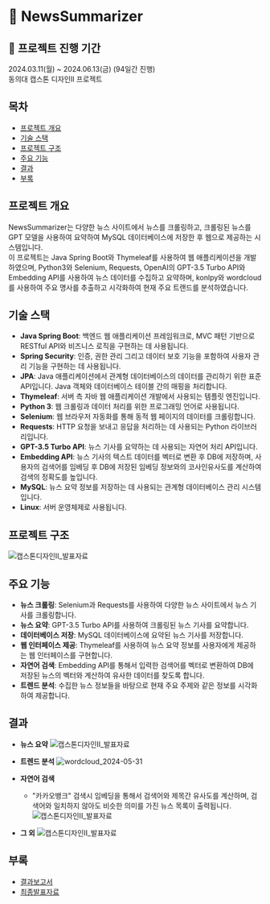 # 📰 NewsSummarizer
## 💜 프로젝트 진행 기간
2024.03.11(월) ~ 2024.06.13(금) (94일간 진행)  
동의대 캡스톤 디자인II 프로젝트

## 목차
- [프로젝트 개요](#프로젝트-개요)
- [기술 스택](#기술-스택)
- [프로젝트 구조](#프로젝트-구조)
- [주요 기능](#주요-기능)
- [결과](#결과)
- [부록](#부록)

## 프로젝트 개요
NewsSummarizer는 다양한 뉴스 사이트에서 뉴스를 크롤링하고, 크롤링된 뉴스를 GPT 모델을 사용하여 요약하여 MySQL 데이터베이스에 저장한 후 웹으로 제공하는 시스템입니다.   
이 프로젝트는 Java Spring Boot와 Thymeleaf를 사용하여 웹 애플리케이션을 개발하였으며, Python3와 Selenium, Requests, OpenAI의 GPT-3.5 Turbo API와 Embedding API를 사용하여 뉴스 데이터를 수집하고 요약하며,
konlpy와 wordcloud를 사용하여 주요 명사를 추출하고 시각화하여 현재 주요 트랜드를 분석하였습니다.

## 기술 스택
- **Java Spring Boot**: 백엔드 웹 애플리케이션 프레임워크로, MVC 패턴 기반으로 RESTful API와 비즈니스 로직을 구현하는 데 사용됩니다.
- **Spring Security**: 인증, 권한 관리 그리고 데이터 보호 기능을 포함하여 사용자 관리 기능을 구현하는 데 사용됩니다.
- **JPA**: Java 애플리케이션에서 관계형 데이터베이스의 데이터를 관리하기 위한 표준 API입니다. Java 객체와 데이터베이스 테이블 간의 매핑을 처리합니다.
- **Thymeleaf**: 서버 측 자바 웹 애플리케이션 개발에서 사용되는 템플릿 엔진입니다.
- **Python 3**: 웹 크롤링과 데이터 처리를 위한 프로그래밍 언어로 사용됩니다.
- **Selenium**: 웹 브라우저 자동화를 통해 동적 웹 페이지의 데이터를 크롤링합니다.
- **Requests**: HTTP 요청을 보내고 응답을 처리하는 데 사용되는 Python 라이브러리입니다.
- **GPT-3.5 Turbo API**: 뉴스 기사를 요약하는 데 사용되는 자연어 처리 API입니다.
- **Embedding API**: 뉴스 기사의 텍스트 데이터를 벡터로 변환 후 DB에 저장하며, 사용자의 검색어를 임베딩 후 DB에 저장된 임베딩 정보와의 코사인유사도를 계산하여 검색의 정확도를 높입니다.
- **MySQL**: 뉴스 요약 정보를 저장하는 데 사용되는 관계형 데이터베이스 관리 시스템입니다.
- **Linux**: 서버 운영체제로 사용됩니다.

## 프로젝트 구조
![캡스톤디자인II_발표자료](https://github.com/user-attachments/assets/a5c9d6fc-d4e7-48cf-8659-502aff57cf6c)

## 주요 기능
- **뉴스 크롤링**: Selenium과 Requests를 사용하여 다양한 뉴스 사이트에서 뉴스 기사를 크롤링합니다.
- **뉴스 요약**: GPT-3.5 Turbo API를 사용하여 크롤링된 뉴스 기사를 요약합니다.
- **데이터베이스 저장**: MySQL 데이터베이스에 요약된 뉴스 기사를 저장합니다.
- **웹 인터페이스 제공**: Thymeleaf를 사용하여 뉴스 요약 정보를 사용자에게 제공하는 웹 인터페이스를 구현합니다.
- **자연어 검색**: Embedding API를 통해서 입력한 검색어를 벡터로 변환하여 DB에 저장된 뉴스의 벡터와 계산하여 유사한 데이터를 찾도록 합니다.
- **트렌드 분석**: 수집한 뉴스 정보들을 바탕으로 현재 주요 주제와 같은 정보를 시각화하여 제공합니다. 

## 결과
- **뉴스 요약**
![캡스톤디자인II_발표자료](https://github.com/user-attachments/assets/ac5e5317-af85-41f1-bf92-6f7e85645cc9)


- **트렌드 분석**
![wordcloud_2024-05-31](https://github.com/user-attachments/assets/ad25da25-39e4-42dd-b04c-afd257676cd8)

- **자연어 검색**
  - "카카오뱅크" 검색시 임베딩을 통해서 검색어와 제목간 유사도를 계산하며, 검색어와 일치하지 않아도 비슷한 의미를 가진 뉴스 목록이 출력됩니다.
![캡스톤디자인II_발표자료](https://github.com/user-attachments/assets/d42f27dc-71fc-43aa-a226-fe1e82420bcf)

- **그 외**
![캡스톤디자인II_발표자료](https://github.com/user-attachments/assets/7f880d06-5b13-47f2-81b8-7a688d06303f)


## 부록
- [결과보고서](./docs/캡스톤디자인II_결과보고서.hwp)
- [최종발표자료](./docs/캡스톤디자인II_발표자료.pptx)
